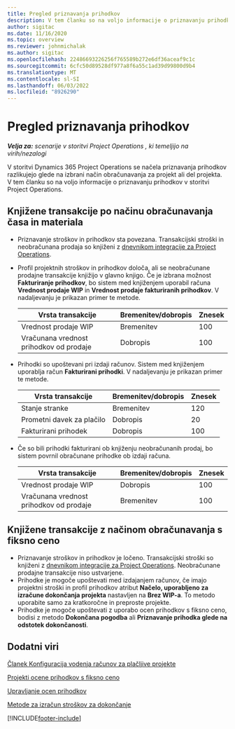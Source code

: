 ```yaml
---
title: Pregled priznavanja prihodkov
description: V tem članku so na voljo informacije o priznavanju prihodkov v storitvi Project Operations.
author: sigitac
ms.date: 11/16/2020
ms.topic: overview
ms.reviewer: johnmichalak
ms.author: sigitac
ms.openlocfilehash: 22486693226256f765589b272e6df36aceaf9c1c
ms.sourcegitcommit: 6cfc50d89528df977a8f6a55c1ad39d99800d9b4
ms.translationtype: MT
ms.contentlocale: sl-SI
ms.lasthandoff: 06/03/2022
ms.locfileid: "8926290"
---
```

# <a name="revenue-recognition-overview"></a>Pregled priznavanja prihodkov

_**Velja za:** scenarije v storitvi Project Operations , ki temeljijo na virih/nezalogi_

V storitvi Dynamics 365 Project Operations se načela priznavanja prihodkov razlikujejo glede na izbrani način obračunavanja za projekt ali del projekta. V tem članku so na voljo informacije o priznavanju prihodkov v storitvi Project Operations.

## <a name="transactions-accounted-using-time-and-material-billing-method"></a>Knjižene transakcije po načinu obračunavanja časa in materiala

- Priznavanje stroškov in prihodkov sta povezana. Transakcijski stroški in neobračunana prodaja so knjiženi z [dnevnikom integracije za Project Operations](../project-accounting/project-operations-integration-journal.md).
- Profil projektnih stroškov in prihodkov določa, ali se neobračunane prodajne transakcije knjižijo v glavno knjigo. Če je izbrana možnost **Fakturiranje prihodkov**, bo sistem med knjiženjem uporabil računa **Vrednost prodaje WIP** in **Vrednost prodaje fakturiranih prihodkov**. V nadaljevanju je prikazan primer te metode.  

  | Vrsta transakcije | Bremenitev/dobropis | Znesek |
  | --- | --- | --- |
  | Vrednost prodaje WIP | Bremenitev | 100 |
  | Vračunana vrednost prihodkov od prodaje | Dobropis | 100 |

- Prihodki so upoštevani pri izdaji računov. Sistem med knjiženjem uporablja račun **Fakturirani prihodki**. V nadaljevanju je prikazan primer te metode.  

  | Vrsta transakcije | Bremenitev/dobropis | Znesek |
  | --- | --- | --- |
  | Stanje stranke | Bremenitev | 120 |
  | Prometni davek za plačilo | Dobropis | 20 |
  | Fakturirani prihodek | Dobropis | 100 |

- Če so bili prihodki fakturirani ob knjiženju neobračunanih prodaj, bo sistem povrnil obračunane prihodke ob izdaji računa.

  | Vrsta transakcije | Bremenitev/dobropis | Znesek |
  | --- | --- | --- |
  | Vrednost prodaje WIP | Dobropis | 100 |
  | Vračunana vrednost prihodkov od prodaje | Bremenitev | 100 |

## <a name="transactions-accounted-using-the-fixed-price-billing-method"></a>Knjižene transakcije z načinom obračunavanja s fiksno ceno

- Priznavanje stroškov in prihodkov je ločeno. Transakcijski stroški so knjiženi z [dnevnikom integracije za Project Operations](../project-accounting/project-operations-integration-journal.md). Neobračunane prodajne transakcije niso ustvarjene.
- Prihodke je mogoče upoštevati med izdajanjem računov, če imajo projektni stroški in profil prihodkov atribut **Načelo, uporabljeno za izračune dokončanja projekta** nastavljen na **Brez WIP-a**. To metodo uporabite samo za kratkoročne in preproste projekte.
- Prihodke je mogoče upoštevati z uporabo ocen prihodkov s fiksno ceno, bodisi z metodo **Dokončana pogodba** ali **Priznavanje prihodka glede na odstotek dokončanosti**.

## <a name="additional-resources"></a>Dodatni viri
[Članek Konfiguracija vodenja računov za plačljive projekte](../project-accounting/configure-accounting-billable-projects.md)

[Projekti ocene prihodkov s fiksno ceno](rev-rec-percentage-completion-method.md)

[Upravljanje ocen prihodkov](rev-rec-completed-contract-method.md)

[Metode za izračun stroškov za dokončanje](cost-complete-methods.md)


[!INCLUDE[footer-include](../includes/footer-banner.md)]